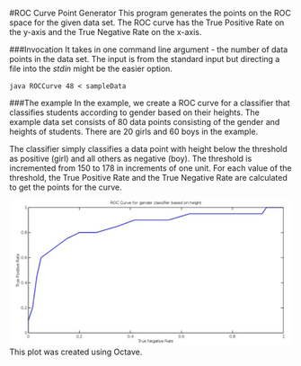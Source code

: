 #ROC Curve Point Generator
This program generates the points on the ROC space for the given data set. The ROC curve has the True Positive Rate on the y-axis and the True 
Negative Rate on the x-axis.

###Invocation
It takes in one command line argument - the number of data points in the data set.
The input is from the standard input but directing a file into the *stdin* might be the easier option.
```
java ROCCurve 48 < sampleData
```

###The example
In the example, we create a ROC curve for a classifier that classifies students according to gender based on their heights.
The example data set consists of 80 data points consisting of the gender and heights of students.
There are 20 girls and 60 boys in the example.

The classifier simply classifies a data point with height below the threshold as positive (girl) and all others as negative (boy).
The threshold is incremented from 150 to 178 in increments of one unit. For each value of the threshold, the True Positive Rate
and the True Negative Rate are calculated to get the points for the curve. 

![ROC Curve](genderClassifier.jpg)
This plot was created using Octave.
